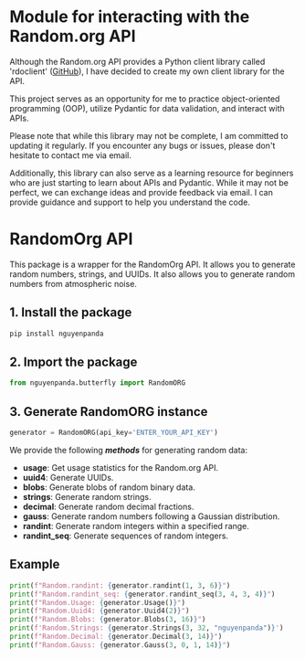 # Module for interacting with the Random.org API

Although the Random.org API provides a Python client library called 'rdoclient' ([GitHub](https://github.com/RandomOrg/JSON-RPC-Python.git)), I have decided to create my own client library for the API.

This project serves as an opportunity for me to practice object-oriented programming (OOP), utilize Pydantic for data validation, and interact with APIs.

Please note that while this library may not be complete, I am committed to updating it regularly. If you encounter any bugs or issues, please don't hesitate to contact me via email.

Additionally, this library can also serve as a learning resource for beginners who are just starting to learn about APIs and Pydantic. While it may not be perfect, we can exchange ideas and provide feedback via email. I can provide guidance and support to help you understand the code.

# RandomOrg API

This package is a wrapper for the RandomOrg API. It allows you to generate random numbers, strings, and UUIDs. It also allows you to generate random numbers from atmospheric noise.

## 1. Install the package
```bash
pip install nguyenpanda
```

## 2. Import the package
```python
from nguyenpanda.butterfly import RandomORG
```

## 3. Generate RandomORG instance
```python
generator = RandomORG(api_key='ENTER_YOUR_API_KEY')
```


We provide the following **_methods_** for generating random data:

- **usage**: Get usage statistics for the Random.org API.
- **uuid4**: Generate UUIDs.
- **blobs**: Generate blobs of random binary data.
- **strings**: Generate random strings.
- **decimal**: Generate random decimal fractions.
- **gauss**: Generate random numbers following a Gaussian distribution.
- **randint**: Generate random integers within a specified range.
- **randint_seq**: Generate sequences of random integers.

## Example
```python
print(f"Random.randint: {generator.randint(1, 3, 6)}")
print(f"Random.randint_seq: {generator.randint_seq(3, 4, 3, 4)}")
print(f"Random.Usage: {generator.Usage()}")
print(f"Random.Uuid4: {generator.Uuid4(2)}")
print(f"Random.Blobs: {generator.Blobs(3, 16)}")
print(f'Random.Strings: {generator.Strings(3, 32, "nguyenpanda")}')
print(f"Random.Decimal: {generator.Decimal(3, 14)}")
print(f"Random.Gauss: {generator.Gauss(3, 0, 1, 14)}")
```

